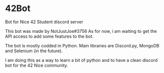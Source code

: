 # 42Bot
Bot for Nice 42 Student discord server

This bot was made by NotJustJoe#3756
As for now, i am waiting to get the API access to add some features to the bot.

The bot is mostly codded in Python.
Main libraries are Discord.py, MongoDB and Selenium (in the future).

I am doing this as a way to learn a bit of python and to have a clean discord bot for the 42 Nice community.
